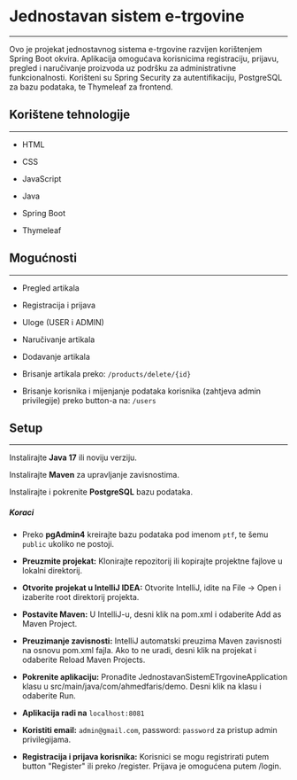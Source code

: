 <h1>Jednostavan sistem e-trgovine</h1>
<hr><p>Ovo je projekat jednostavnog sistema e-trgovine razvijen korištenjem Spring Boot okvira. Aplikacija omogućava korisnicima registraciju, prijavu, pregled i naručivanje proizvoda uz podršku za administrativne funkcionalnosti. Korišteni su Spring Security za autentifikaciju, PostgreSQL za bazu podataka, te Thymeleaf za frontend.</p>
<h2>Korištene tehnologije</h2>
<hr><ul>
<li>HTML</li>
</ul><ul>
<li>CSS</li>
</ul><ul>
<li>JavaScript</li>
</ul><ul>
<li>Java</li>
</ul><ul>
<li>Spring Boot</li>
</ul><ul>
<li>Thymeleaf</li>
</ul><h2>Mogućnosti</h2>
<hr><ul>
<li>Pregled artikala</li>
</ul><ul>
<li>Registracija i prijava</li>
</ul><ul>
<li>Uloge (USER i ADMIN)</li>
</ul><ul>
<li>Naručivanje artikala</li>
</ul><ul>
<li>Dodavanje artikala</li>
</ul>
<ul>
<li>Brisanje artikala preko: <code>/products/delete/{id}</code></li>
</ul>
<ul>
<li>Brisanje korisnika i mijenjanje podataka korisnika (zahtjeva admin privilegije) preko button-a na: <code>/users</code></li>
</ul>
<h2>Setup</h2>
<hr><p>Instalirajte <b> Java 17</b>  ili noviju verziju.</p>
<p>Instalirajte <b>Maven</b>  za upravljanje zavisnostima.</p>
<p>Instalirajte i pokrenite <b>PostgreSQL</b>  bazu podataka.</p><h5>Koraci</h5><ul>
<li>Preko <b>pgAdmin4</b>  kreirajte bazu podataka pod imenom <code>ptf</code>, te šemu <code>public</code> ukoliko ne postoji.</li>
</ul><ul>
<li><b>Preuzmite projekat:</b>  Klonirajte repozitorij ili kopirajte projektne fajlove u lokalni direktorij.</li>
</ul><ul>
<li><b>Otvorite projekat u IntelliJ IDEA:</b>   Otvorite IntelliJ, idite na File -&gt; Open i izaberite root direktorij projekta.</li>
</ul><ul>
<li><b>Postavite Maven:</b>   U IntelliJ-u, desni klik na pom.xml i odaberite Add as Maven Project.</li>
</ul><ul>
<li><b>Preuzimanje zavisnosti:</b>   IntelliJ automatski preuzima Maven zavisnosti na osnovu pom.xml fajla. Ako to ne uradi, desni klik na projekat i odaberite Reload Maven Projects.</li>
</ul><ul>
<li><b>Pokrenite aplikaciju:</b>  Pronađite JednostavanSistemETrgovineApplication klasu u src/main/java/com/ahmedfaris/demo. Desni klik na klasu i odaberite Run.</li>
</ul>
<ul>
  
<li><b>Aplikacija radi na</b>  <code>localhost:8081</code></li>
</ul>
<ul>
<li><b>Koristiti email:</b> <code>admin@gmail.com</code>, password: <code>password</code> za pristup admin privilegijama.</li>
</ul><ul>
<li><b>Registracija i prijava korisnika:</b>  Korisnici se mogu registrirati putem button "Register" ili preko /register. Prijava je omogućena putem /login.</li>
</ul>
